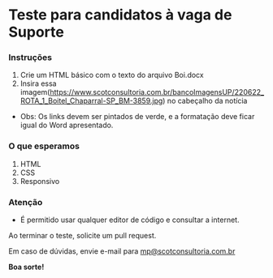 # Teste para candidatos à vaga de Suporte

### Instruções
1. Crie um HTML básico com o texto do arquivo Boi.docx
2. Insira essa imagem(https://www.scotconsultoria.com.br/bancoImagensUP/220622_ROTA_1_Boitel_Chaparral-SP_BM-3859.jpg) no cabeçalho da notícia

* Obs: Os links devem ser pintados de verde, e a formatação deve ficar igual do Word apresentado.

### O que esperamos
1. HTML
2. CSS
3. Responsivo


### Atenção

* É permitido usar qualquer editor de código e consultar a internet.

Ao terminar o teste, solicite um pull request. 

Em caso de dúvidas, envie e-mail para mp@scotconsultoria.com.br

**Boa sorte!**
